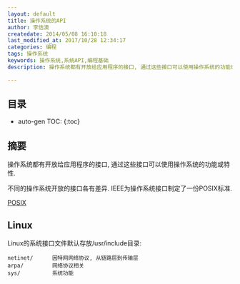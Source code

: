 ```yaml
---
layout: default
title: 操作系统的API
author: 李佶澳
createdate: 2014/05/08 16:10:18
last_modified_at: 2017/10/28 12:34:17
categories: 编程
tags: 操作系统
keywords: 操作系统,系统API,编程基础
description: 操作系统都有开放给应用程序的接口, 通过这些接口可以使用操作系统的功能或特性。

---
```


## 目录
* auto-gen TOC:
{:toc}

## 摘要

操作系统都有开放给应用程序的接口, 通过这些接口可以使用操作系统的功能或特性.

不同的操作系统开放的接口各有差异. IEEE为操作系统接口制定了一份POSIX标准.

[POSIX](http://ieeexplore.ieee.org/servlet/opac?punumber=5393777)

## Linux

Linux的系统接口文件默认存放/usr/include目录:

	netinet/      因特网网络协议, 从链路层到传输层
	arpa/         网络协议相关
	sys/          系统功能
